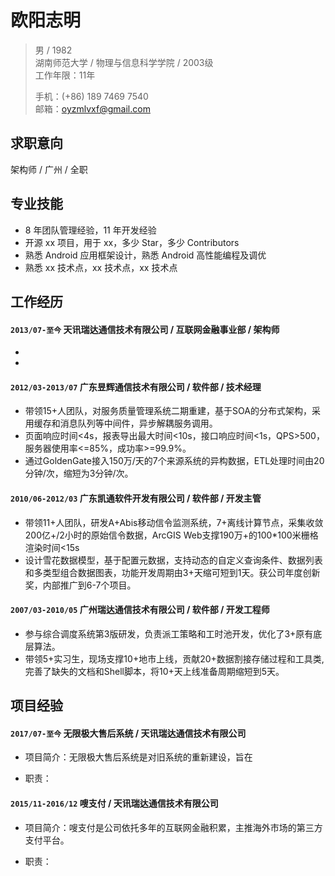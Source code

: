 # 欧阳志明

> 男 / 1982     
> 湖南师范大学 / 物理与信息科学学院 / 2003级     
> 工作年限：11年       
> 
> 手机：(+86) 189 7469 7540   
> 邮箱：oyzmlvxf@gmail.com  

## 求职意向
架构师 / 广州 / 全职   

## 专业技能

- 8 年团队管理经验，11 年开发经验
- 开源 xx 项目，用于 xx，多少 Star，多少 Contributors
- 熟悉 Android 应用框架设计，熟悉 Android 高性能编程及调优
- 熟悉 xx 技术点，xx 技术点，xx 技术点

## 工作经历

#### `2013/07-至今`  天讯瑞达通信技术有限公司 / 互联网金融事业部 / 架构师

- 
-

#### `2012/03-2013/07`  广东昱辉通信技术有限公司 / 软件部 / 技术经理

- 带领15+人团队，对服务质量管理系统二期重建，基于SOA的分布式架构，采用缓存和消息队列等中间件，异步解耦服务调用。
- 页面响应时间<4s，报表导出最大时间<10s，接口响应时间<1s，QPS>500，服务器使用率<=85%，成功率>=99.9%。
- 通过GoldenGate接入150万/天的7个来源系统的异构数据，ETL处理时间由20分钟/次，缩短为3分钟/次。

#### `2010/06-2012/03`  广东凯通软件开发有限公司 / 软件部 / 开发主管

- 带领11+人团队，研发A+Abis移动信令监测系统，7+离线计算节点，采集收敛200亿+/2小时的原始信令数据，ArcGIS Web支撑190万+的100*100米栅格渲染时间<15s
- 设计雪花数据模型，基于配置元数据，支持动态的自定义查询条件、数据列表和多类型组合数据图表，功能开发周期由3+天缩可短到1天。获公司年度创新奖，内部推广到6-7个项目。

#### `2007/03-2010/05`  广州瑞达通信技术有限公司 / 软件部 / 开发工程师

- 参与综合调度系统第3版研发，负责派工策略和工时池开发，优化了3+原有底层算法。
- 带领5+实习生，现场支撑10+地市上线，贡献20+数据割接存储过程和工具类,完善了缺失的文档和Shell脚本，将10+天上线准备周期缩短到5天。

## 项目经验

#### `2017/07-至今` 无限极大售后系统 /  天讯瑞达通信技术有限公司

- 项目简介：无限极大售后系统是对旧系统的重新建设，旨在

- 职责：

#### `2015/11-2016/12`  嗖支付 / 天讯瑞达通信技术有限公司

- 项目简介：嗖支付是公司依托多年的互联网金融积累，主推海外市场的第三方支付平台。

- 职责：
